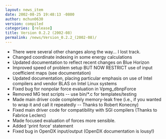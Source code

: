 ```yaml
---
layout: news_item
date: 2002-08-25 19:48:13 -0800
author: mchun0630
version: compiled
categories: [release]
title: Version 0.2.2 (2002-08)
permalink: /news/Version_0.2.2_(2002-08)/
---
```



<ul>
<li>There were several other changes along the way... I lost track.</li>
<li>Changed coordinate indexing in some energy calculations</li>
<li>Updated documentation to reflect recent changes on Blue Horizon</li>
<li>Improved speed of problem setup BUT NOW RESTRICT use of input coefficient maps (see documentation)</li>
<li>Updated documentation, placing particular emphasis on use of Intel compilers and vendor BLAS on Intel Linux systems</li>
<li>Fixed bug for nonpolar force evaluation in Vpmg_dbnpForce</li>
<li>Removed MG test scripts -- use bin/*.c for templates/testing</li>
<li>Made main driver code completely memory-leak free (i.e., if you wanted to wrap it and call it repeatedly -- Thanks to Robert Konecny)</li>
<li>Fixed main driver code for compatibility with SGI compilers (Thanks to Fabrice Leclerc)</li>
<li>Made focused evaluation of forces more sensible.</li>
<li>Added 'print force' statement</li>
<li>Fixed bug in OpenDX input/output (OpenDX documentation is lousy!)</li>
</ul>
